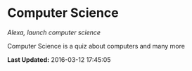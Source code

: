 # Computer Science
*Alexa, launch computer science*

Computer Science is a quiz about computers and many more

**Last Updated:** 2016-03-12 17:45:05